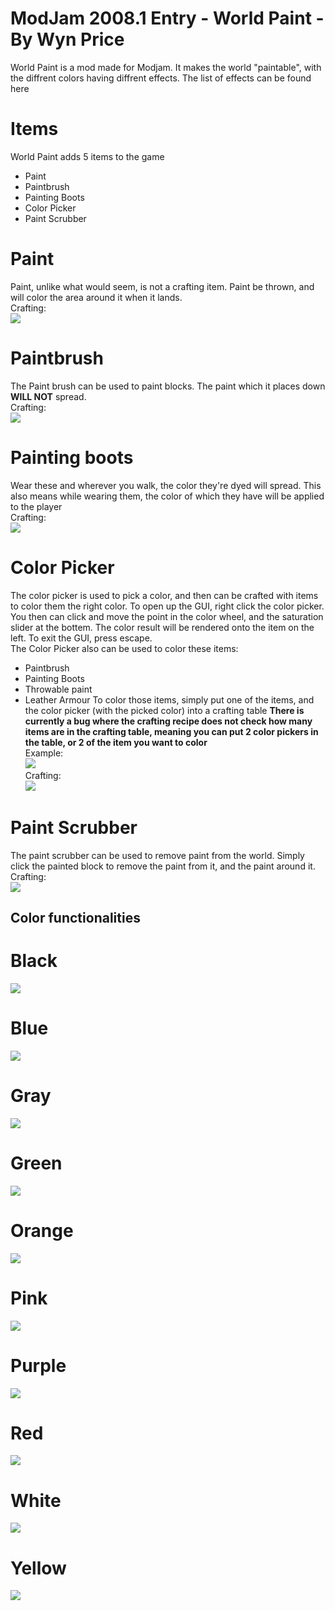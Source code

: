 # ModJam 2008.1 Entry - World Paint - By Wyn Price
World Paint is a mod made for Modjam. It makes the world "paintable", with the diffrent colors having diffrent effects. The list of effects can be found here

# Items
World Paint adds 5 items to the game
 - Paint
 - Paintbrush
 - Painting Boots
 - Color Picker
 - Paint Scrubber

# Paint
Paint, unlike what would seem, is not a crafting item. Paint be thrown, and will color the area around it when it lands.<br>
Crafting:<br>
<img src="https://i.imgur.com/I5MVUvs.png"></img>
# Paintbrush
The Paint brush can be used to paint blocks. The paint which it places down **WILL NOT** spread.<br>
Crafting:<br>
<img src="https://imgur.com/TrA97lM.png"></img>
# Painting boots
Wear these and wherever you walk, the color they're dyed will spread. This also means while wearing them, the color of which they have will be applied to the player<br>
Crafting:<br> 
<img src="https://imgur.com/TrA97lM.png"></img>
# Color Picker
The color picker is used to pick a color, and then can be crafted with items to color them the right color. To open up the GUI, right click the color picker. You then can click and move the point in the color wheel, and the saturation slider at the bottem. The color result will be rendered onto the item on the left. To exit the GUI, press escape. <br>
The Color Picker also can be used to color these items:
 - Paintbrush
 - Painting Boots
 - Throwable paint
 - Leather Armour
 To color those items, simply put one of the items, and the color picker (with the picked color) into a crafting table **There is currently a bug where the crafting recipe does not check how many items are in the crafting table, meaning you can put 2 color pickers in the table, or 2 of the item you want to color**<br>
Example:<br>
<img src="https://i.imgur.com/uT2lnhT.gif"></img><br>
Crafting:<br>
<img src="https://imgur.com/JrZX4ZO.png"></img>
# Paint Scrubber
The paint scrubber can be used to remove paint from the world. Simply click the painted block to remove the paint from it, and the paint around it.<br>
Crafting:<br>
<img src="https://imgur.com/YFB6vYR.png"></img>

## Color functionalities
# Black
<img src="https://imgur.com/bkv9ePh.png"></img>
# Blue
<img src="https://imgur.com/bf2hh98.png"></img>
# Gray
<img src="https://imgur.com/nMnDbfm.png"></img>
# Green
<img src="https://imgur.com/gTMv31Y.png"></img>
# Orange
<img src="https://imgur.com/K514qE5.png"></img>
# Pink
<img src="https://imgur.com/M7xXxM1.png"></img>
# Purple
<img src="https://imgur.com/WRlkJdC.png"></img>
# Red
<img src="https://imgur.com/04nvpAO.png"></img>
# White
<img src="https://imgur.com/9hCfxkH.png"></img>
# Yellow
<img src="https://imgur.com/bf2hh98.png"></img>
